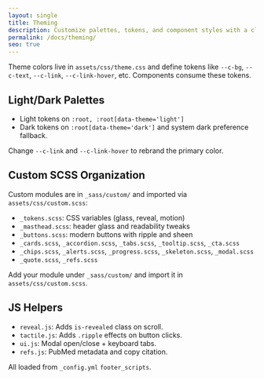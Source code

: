 ```yaml
---
layout: single
title: Theming
description: Customize palettes, tokens, and component styles with a clean, modular SCSS setup.
permalink: /docs/theming/
seo: true
---
```


Theme colors live in `assets/css/theme.css` and define tokens like `--c-bg`, `--c-text`, `--c-link`, `--c-link-hover`, etc. Components consume these tokens.

## Light/Dark Palettes

- Light tokens on `:root, :root[data-theme='light']`
- Dark tokens on `:root[data-theme='dark']` and system dark preference fallback.

Change `--c-link` and `--c-link-hover` to rebrand the primary color.

## Custom SCSS Organization

Custom modules are in `_sass/custom/` and imported via `assets/css/custom.scss`:

- `_tokens.scss`: CSS variables (glass, reveal, motion)
- `_masthead.scss`: header glass and readability tweaks
- `_buttons.scss`: modern buttons with ripple and sheen
- `_cards.scss`, `_accordion.scss`, `_tabs.scss`, `_tooltip.scss`, `_cta.scss`
- `_chips.scss`, `_alerts.scss`, `_progress.scss`, `_skeleton.scss`, `_modal.scss`
- `_quote.scss`, `_refs.scss`

Add your module under `_sass/custom/` and import it in `assets/css/custom.scss`.

## JS Helpers

- `reveal.js`: Adds `is-revealed` class on scroll.
- `tactile.js`: Adds `.ripple` effects on button clicks.
- `ui.js`: Modal open/close + keyboard tabs.
- `refs.js`: PubMed metadata and copy citation.

All loaded from `_config.yml` `footer_scripts`.

